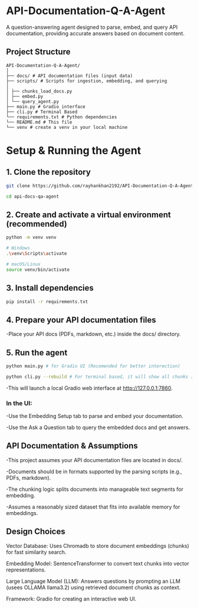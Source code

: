 # API-Documentation-Q-A-Agent

A question-answering agent designed to parse, embed, and query API documentation, providing accurate answers based on document content.

## Project Structure

```
API-Documentation-Q-A-Agent/
│
├── docs/ # API documentation files (input data)
├── scripts/ # Scripts for ingestion, embedding, and querying
│
│ ├── chunks_load_docs.py
│ ├── embed.py
│ └── query_agent.py
├── main.py # Gradio interface
├── cli.py # Terminal Based
└── requirements.txt # Python dependencies
└── README.md # This file
└── venv # create a venv in your local machine

```

# Setup & Running the Agent

## 1. Clone the repository

```bash
git clone https://github.com/rayhankhan2192/API-Documentation-Q-A-Agent
```
```bash 
cd api-docs-qa-agent

```
## 2. Create and activate a virtual environment (recommended)

```bash
python -m venv venv

# Windows
.\venv\Scripts\activate

# macOS/Linux
source venv/bin/activate
```

## 3. Install dependencies

```bash
pip install -r requirements.txt
```
## 4. Prepare your API documentation files

-Place your API docs (PDFs, markdown, etc.) inside the docs/ directory.


## 5. Run the agent

```bash
python main.py # for Gradio UI (Recomended for better interection)

python cli.py --rebuild # For terminal based, it will show all chunks [Don't run without --rebuild]
```
-This will launch a local Gradio web interface at http://127.0.0.1:7860.

### In the UI:
-Use the Embedding Setup tab to parse and embed your documentation.

-Use the Ask a Question tab to query the embedded docs and get answers.



## API Documentation & Assumptions

-This project assumes your API documentation files are located in docs/.

-Documents should be in formats supported by the parsing scripts (e.g., PDFs, markdown).

-The chunking logic splits documents into manageable text segments for embedding.

-Assumes a reasonably sized dataset that fits into available memory for embeddings.



## Design Choices

Vector Database: Uses Chromadb to store document embeddings (chunks) for fast similarity search.

Embedding Model: SentenceTransformer to convert text chunks into vector representations.

Large Language Model (LLM): Answers questions by prompting an LLM (usees OLLAMA llama3.2) using retrieved document chunks as context.

Framework: Gradio for creating an interactive web UI.

